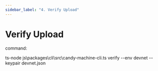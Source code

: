 ```yaml
---
sidebar_label: "4. Verify Upload"
---
```


# Verify Upload
command:

ts-node js\packages\cli\src\candy-machine-cli.ts verify --env devnet --keypair devnet.json
